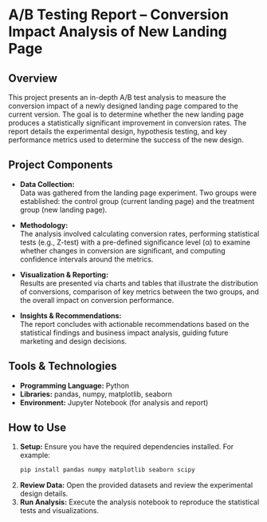 # A/B Testing Report – Conversion Impact Analysis of New Landing Page

## Overview

This project presents an in-depth A/B test analysis to measure the conversion impact of a newly designed landing page compared to the current version. The goal is to determine whether the new landing page produces a statistically significant improvement in conversion rates. The report details the experimental design, hypothesis testing, and key performance metrics used to determine the success of the new design.

## Project Components

- **Data Collection:**  
  Data was gathered from the landing page experiment. Two groups were established: the control group (current landing page) and the treatment group (new landing page).

- **Methodology:**  
  The analysis involved calculating conversion rates, performing statistical tests (e.g., Z-test) with a pre-defined significance level (α) to examine whether changes in conversion are significant, and computing confidence intervals around the metrics.

- **Visualization & Reporting:**  
  Results are presented via charts and tables that illustrate the distribution of conversions, comparison of key metrics between the two groups, and the overall impact on conversion performance.

- **Insights & Recommendations:**  
  The report concludes with actionable recommendations based on the statistical findings and business impact analysis, guiding future marketing and design decisions.

## Tools & Technologies

- **Programming Language:** Python  
- **Libraries:** pandas, numpy, matplotlib, seaborn
- **Environment:** Jupyter Notebook (for analysis and report)

## How to Use

1. **Setup:** Ensure you have the required dependencies installed. For example:
   ```bash
   pip install pandas numpy matplotlib seaborn scipy
   ```
2. **Review Data:** Open the provided datasets and review the experimental design details.
3. **Run Analysis:** Execute the analysis notebook to reproduce the statistical tests and visualizations.
